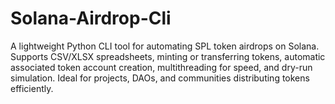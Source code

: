 # Solana-Airdrop-Cli
A lightweight Python CLI tool for automating SPL token airdrops on Solana. Supports CSV/XLSX spreadsheets, minting or transferring tokens, automatic associated token account creation, multithreading for speed, and dry-run simulation. Ideal for projects, DAOs, and communities distributing tokens efficiently.
